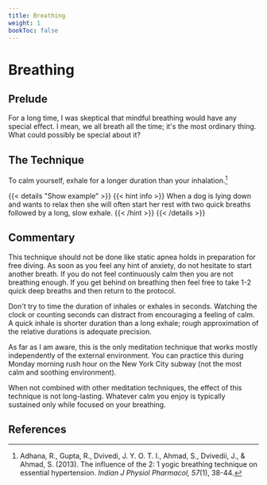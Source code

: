 ```yaml
---
title: Breathing
weight: 1
bookToc: false
---
```


# Breathing

## Prelude

For a long time, I was skeptical that mindful breathing would have any
special effect. I mean, we all breath all the time; it's the most
ordinary thing. What could possibly be special about it?

## The Technique

To calm yourself, exhale for a longer duration than your inhalation.[^adhana2013]

{{< details "Show example" >}}
{{< hint info >}}
When a dog is lying down and wants to relax then she will often start her rest with two quick breaths followed by a long, slow exhale.
{{< /hint >}}
{{< /details >}}

## Commentary

This technique should not be done like static apnea holds in
preparation for free diving. As soon as you feel any hint of anxiety,
do not hesitate to start another breath. If you do not feel
continuously calm then you are not breathing enough. If you get behind
on breathing then feel free to take 1-2 quick deep breaths and then
return to the protocol.

Don't try to time the duration of inhales or exhales in seconds.
Watching the clock or counting seconds can distract from encouraging a
feeling of calm. A quick inhale is shorter duration than a long
exhale; rough approximation of the relative durations is adequate
precision.

As far as I am aware, this is the only meditation technique that works
mostly independently of the external environment.  You can practice
this during Monday morning rush hour on the New York City subway (not
the most calm and soothing environment).

When not combined with other meditation techniques, the effect of this
technique is not long-lasting. Whatever calm you enjoy is typically
sustained only while focused on your breathing.

## References

[^adhana2013]: Adhana, R., Gupta, R., Dvivedi, J. Y. O. T. I., Ahmad, S., Dvivedii, J., & Ahmad, S. (2013). The influence of the 2: 1 yogic breathing technique on essential hypertension. *Indian J Physiol Pharmacol, 57*(1), 38-44.

